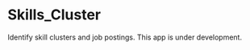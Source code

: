 Skills_Cluster
==============

Identify skill clusters and job postings.
This app is under development.
